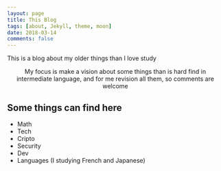 ```yaml
---
layout: page
title: This Blog
tags: [about, Jekyll, theme, moon]
date: 2018-03-14
comments: false
---
```

    
This is a blog about my older things than I love study</center>
<center>My focus is make a vision about some things than is hard find in intermediate language, and for me revision all them, so comments are welcome</center>

## Some things can find here
* Math
* Tech
* Cripto
* Security
* Dev
* Languages (I studying French and Japanese)

